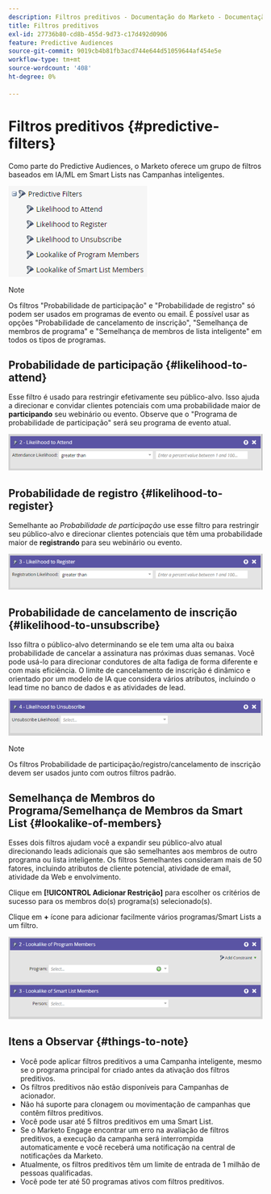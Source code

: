 ```yaml
---
description: Filtros preditivos - Documentação do Marketo - Documentação do produto
title: Filtros preditivos
exl-id: 27736b80-cd8b-455d-9d73-c17d492d0906
feature: Predictive Audiences
source-git-commit: 9019cb4b81fb3acd744e644d51059644af454e5e
workflow-type: tm+mt
source-wordcount: '408'
ht-degree: 0%

---
```


# Filtros preditivos {#predictive-filters}

Como parte do Predictive Audiences, o Marketo oferece um grupo de filtros baseados em IA/ML em Smart Lists nas Campanhas inteligentes.

![Imagem um](assets/predictive-filters-1.png)

>[!NOTE]
>
>Os filtros &quot;Probabilidade de participação&quot; e &quot;Probabilidade de registro&quot; só podem ser usados em programas de evento ou email. É possível usar as opções &quot;Probabilidade de cancelamento de inscrição&quot;, &quot;Semelhança de membros de programa&quot; e &quot;Semelhança de membros de lista inteligente&quot; em todos os tipos de programas.

## Probabilidade de participação {#likelihood-to-attend}

Esse filtro é usado para restringir efetivamente seu público-alvo. Isso ajuda a direcionar e convidar clientes potenciais com uma probabilidade maior de **participando** seu webinário ou evento. Observe que o &quot;Programa de probabilidade de participação&quot; será seu programa de evento atual.

![Imagem dois](assets/predictive-filters-2.png)

## Probabilidade de registro {#likelihood-to-register}

Semelhante ao _Probabilidade de participação_ use esse filtro para restringir seu público-alvo e direcionar clientes potenciais que têm uma probabilidade maior de **registrando** para seu webinário ou evento.

![Imagem três](assets/predictive-filters-3.png)

## Probabilidade de cancelamento de inscrição {#likelihood-to-unsubscribe}

Isso filtra o público-alvo determinando se ele tem uma alta ou baixa probabilidade de cancelar a assinatura nas próximas duas semanas. Você pode usá-lo para direcionar condutores de alta fadiga de forma diferente e com mais eficiência. O limite de cancelamento de inscrição é dinâmico e orientado por um modelo de IA que considera vários atributos, incluindo o lead time no banco de dados e as atividades de lead.

![Imagem quatro](assets/predictive-filters-4.png)

>[!NOTE]
>
>Os filtros Probabilidade de participação/registro/cancelamento de inscrição devem ser usados junto com outros filtros padrão.

## Semelhança de Membros do Programa/Semelhança de Membros da Smart List {#lookalike-of-members}

Esses dois filtros ajudam você a expandir seu público-alvo atual direcionando leads adicionais que são semelhantes aos membros de outro programa ou lista inteligente. Os filtros Semelhantes consideram mais de 50 fatores, incluindo atributos de cliente potencial, atividade de email, atividade da Web e envolvimento.

Clique em **[!UICONTROL Adicionar Restrição]** para escolher os critérios de sucesso para os membros do(s) programa(s) selecionado(s).

Clique em **+** ícone para adicionar facilmente vários programas/Smart Lists a um filtro.

![Imagem cinco](assets/predictive-filters-5.png)

## Itens a Observar {#things-to-note}

* Você pode aplicar filtros preditivos a uma Campanha inteligente, mesmo se o programa principal for criado antes da ativação dos filtros preditivos.
* Os filtros preditivos não estão disponíveis para Campanhas de acionador.
* Não há suporte para clonagem ou movimentação de campanhas que contêm filtros preditivos.
* Você pode usar até 5 filtros preditivos em uma Smart List.
* Se o Marketo Engage encontrar um erro na avaliação de filtros preditivos, a execução da campanha será interrompida automaticamente e você receberá uma notificação na central de notificações da Marketo.
* Atualmente, os filtros preditivos têm um limite de entrada de 1 milhão de pessoas qualificadas.
* Você pode ter até 50 programas ativos com filtros preditivos.

